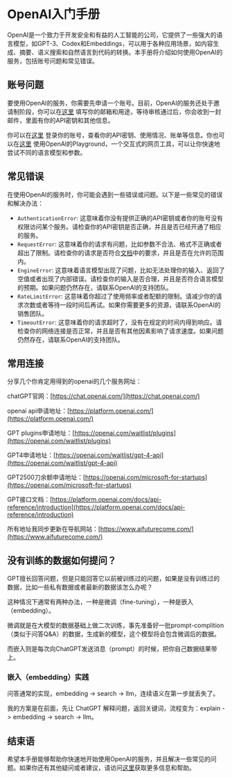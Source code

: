 # OpenAI入门手册

OpenAI是一个致力于开发安全和有益的人工智能的公司，它提供了一些强大的语言模型，如GPT-3、Codex和Embeddings，可以用于各种应用场景，如内容生成、摘要、语义搜索和自然语言到代码的转换。本手册将介绍如何使用OpenAI的服务，包括账号问题和常见错误。

## 账号问题

要使用OpenAI的服务，你需要先申请一个账号。目前，OpenAI的服务还处于邀请制阶段，你可以在[这里](https://share.openai.com/) 填写你的邮箱和用途，等待审核通过后，你会收到一封邮件，里面有你的API密钥和其他信息。

你可以在[这里](https://beta.openai.com/) 登录你的账号，查看你的API密钥、使用情况、账单等信息。你也可以在[这里](https://playground.openai.com/) 使用OpenAI的Playground，一个交互式的网页工具，可以让你快速地尝试不同的语言模型和参数。

## 常见错误

在使用OpenAI的服务时，你可能会遇到一些错误或问题。以下是一些常见的错误和解决办法：

- `AuthenticationError`: 这意味着你没有提供正确的API密钥或者你的账号没有权限访问某个服务。请检查你的API密钥是否正确，并且是否已经开通了相应的服务。
- `RequestError`: 这意味着你的请求有问题，比如参数不合法、格式不正确或者超出了限制。请检查你的请求是否符合[文档](https://docs.openai.com/)中的要求，并且是否在允许的范围内。
- `EngineError`: 这意味着语言模型出现了问题，比如无法处理你的输入、返回了空值或者出现了内部错误。请检查你的输入是否合理，并且是否符合语言模型的预期。如果问题仍然存在，请联系OpenAI的支持团队。
- `RateLimitError`: 这意味着你超过了使用频率或者配额的限制。请减少你的请求次数或者等待一段时间后再试。如果你需要更多的资源，请联系OpenAI的销售团队。
- `TimeoutError`: 这意味着你的请求超时了，没有在规定的时间内得到响应。请检查你的网络连接是否正常，并且是否有其他因素影响了请求速度。如果问题仍然存在，请联系OpenAI的支持团队。

## 常用连接
分享几个你肯定用得到的openai的几个服务网址：

chatGPT官网：[https://chat.openai.com/](https://chat.openai.com/)

openai api申请地址：[https://platform.openai.com/](https://platform.openai.com/)

GPT plugins申请地址：[https://openai.com/waitlist/plugins](https://openai.com/waitlist/plugins)

GPT4申请地址：[https://openai.com/waitlist/gpt-4-api](https://openai.com/waitlist/gpt-4-api)

GPT2500刀余额申请地址：[https://openai.com/microsoft-for-startups](https://openai.com/microsoft-for-startups)

GPT接口文档：[https://platform.openai.com/docs/api-reference/introduction](https://platform.openai.com/docs/api-reference/introduction)

所有地址我同步更新在导航网站：[https://www.aifuturecome.com/](https://www.aifuturecome.com/)

## 没有训练的数据如何提问？

GPT擅长回答问题，但是只能回答它以前被训练过的问题，如果是没有训练过的数据，比如一些私有数据或者最新的数据该怎么办呢？

这种情况下通常有两种办法，一种是微调（fine-tuning），一种是嵌入（embedding）。

微调就是在大模型的数据基础上做二次训练，事先准备好一批prompt-complition（类似于问答Q&A）的数据，生成新的模型，这个模型将会包含微调后的数据。

而嵌入则是每次向ChatGPT发送消息（prompt）的时候，把你自己数据结果带上。

### 嵌入（embedding）实践

问答通常的实现，embedding -> search -> llm，连续语义在第一步就丢失了。

我的方案是在前面，先让 ChatGPT 解释问题，返回关键词，流程变为：explain -> embedding -> search -> llm。

## 结束语

希望本手册能够帮助你快速地开始使用OpenAI的服务，并且解决一些常见的问题。如果你还有其他疑问或者建议，请访问[这里](https://support.openai.com/)获取更多信息和帮助。


